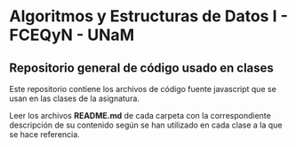 # Algoritmos y Estructuras de Datos I - FCEQyN - UNaM

## Repositorio general de código usado en clases

Este repositorio contiene los archivos de código fuente javascript que se usan en las clases de la asignatura.

Leer los archivos **README.md** de cada carpeta con la correspondiente descripción de su contenido según se han utilizado en cada clase a la que se hace referencia.
